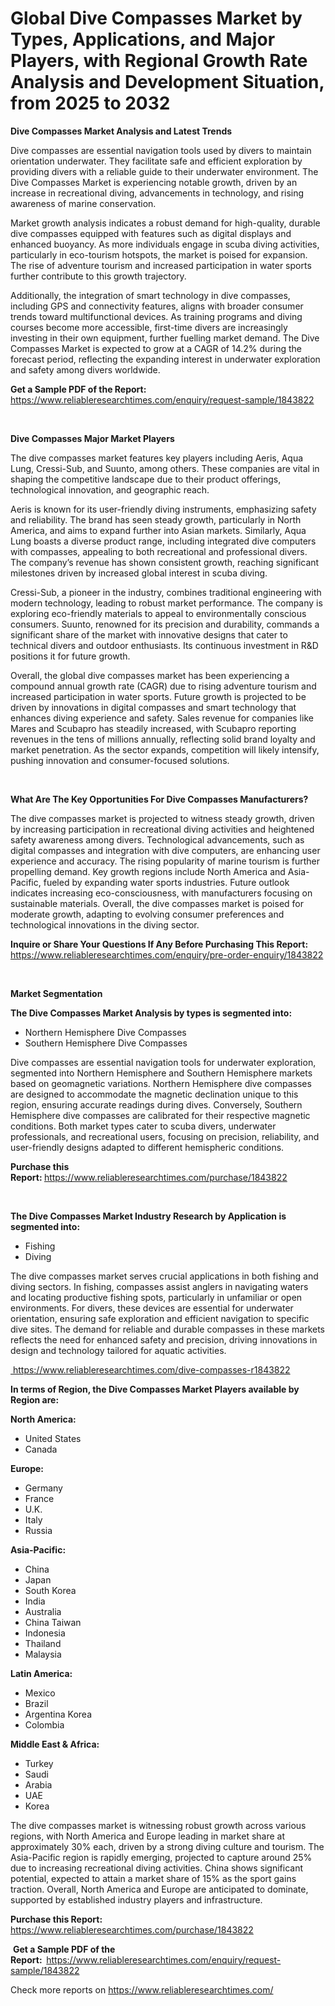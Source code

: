 <p><h1>Global Dive Compasses Market by Types, Applications, and Major Players, with Regional Growth Rate Analysis and Development Situation, from 2025 to 2032</h1></p><p><strong>Dive Compasses Market Analysis and Latest Trends</strong></p>
<p><p>Dive compasses are essential navigation tools used by divers to maintain orientation underwater. They facilitate safe and efficient exploration by providing divers with a reliable guide to their underwater environment. The Dive Compasses Market is experiencing notable growth, driven by an increase in recreational diving, advancements in technology, and rising awareness of marine conservation.</p><p>Market growth analysis indicates a robust demand for high-quality, durable dive compasses equipped with features such as digital displays and enhanced buoyancy. As more individuals engage in scuba diving activities, particularly in eco-tourism hotspots, the market is poised for expansion. The rise of adventure tourism and increased participation in water sports further contribute to this growth trajectory.</p><p>Additionally, the integration of smart technology in dive compasses, including GPS and connectivity features, aligns with broader consumer trends toward multifunctional devices. As training programs and diving courses become more accessible, first-time divers are increasingly investing in their own equipment, further fuelling market demand. The Dive Compasses Market is expected to grow at a CAGR of 14.2% during the forecast period, reflecting the expanding interest in underwater exploration and safety among divers worldwide.</p></p>
<p><strong>Get a Sample PDF of the Report:&nbsp;</strong> <a href="https://www.reliableresearchtimes.com/enquiry/request-sample/1843822?utm_campaign=2196&utm_medium=2&utm_source=Github&utm_content=ia&utm_term=04042025&utm_id=dive-compasses">https://www.reliableresearchtimes.com/enquiry/request-sample/1843822</a></p>
<p>&nbsp;</p>
<p><strong>Dive Compasses Major Market Players</strong></p>
<p><p>The dive compasses market features key players including Aeris, Aqua Lung, Cressi-Sub, and Suunto, among others. These companies are vital in shaping the competitive landscape due to their product offerings, technological innovation, and geographic reach.</p><p>Aeris is known for its user-friendly diving instruments, emphasizing safety and reliability. The brand has seen steady growth, particularly in North America, and aims to expand further into Asian markets. Similarly, Aqua Lung boasts a diverse product range, including integrated dive computers with compasses, appealing to both recreational and professional divers. The company’s revenue has shown consistent growth, reaching significant milestones driven by increased global interest in scuba diving.</p><p>Cressi-Sub, a pioneer in the industry, combines traditional engineering with modern technology, leading to robust market performance. The company is exploring eco-friendly materials to appeal to environmentally conscious consumers. Suunto, renowned for its precision and durability, commands a significant share of the market with innovative designs that cater to technical divers and outdoor enthusiasts. Its continuous investment in R&D positions it for future growth.</p><p>Overall, the global dive compasses market has been experiencing a compound annual growth rate (CAGR) due to rising adventure tourism and increased participation in water sports. Future growth is projected to be driven by innovations in digital compasses and smart technology that enhances diving experience and safety. Sales revenue for companies like Mares and Scubapro has steadily increased, with Scubapro reporting revenues in the tens of millions annually, reflecting solid brand loyalty and market penetration. As the sector expands, competition will likely intensify, pushing innovation and consumer-focused solutions.</p></p>
<p>&nbsp;</p>
<p><strong>What Are The Key Opportunities For Dive Compasses Manufacturers?</strong></p>
<p><p>The dive compasses market is projected to witness steady growth, driven by increasing participation in recreational diving activities and heightened safety awareness among divers. Technological advancements, such as digital compasses and integration with dive computers, are enhancing user experience and accuracy. The rising popularity of marine tourism is further propelling demand. Key growth regions include North America and Asia-Pacific, fueled by expanding water sports industries. Future outlook indicates increasing eco-consciousness, with manufacturers focusing on sustainable materials. Overall, the dive compasses market is poised for moderate growth, adapting to evolving consumer preferences and technological innovations in the diving sector.</p></p>
<p><strong>Inquire or Share Your Questions If Any Before Purchasing This Report:</strong> <a href="https://www.reliableresearchtimes.com/enquiry/pre-order-enquiry/1843822?utm_campaign=2196&utm_medium=2&utm_source=Github&utm_content=ia&utm_term=04042025&utm_id=dive-compasses">https://www.reliableresearchtimes.com/enquiry/pre-order-enquiry/1843822</a></p>
<p>&nbsp;</p>
<p><strong>Market Segmentation</strong></p>
<p><strong>The Dive Compasses Market Analysis by types is segmented into:</strong></p>
<p><ul><li>Northern Hemisphere Dive Compasses</li><li>Southern Hemisphere Dive Compasses</li></ul></p>
<p><p>Dive compasses are essential navigation tools for underwater exploration, segmented into Northern Hemisphere and Southern Hemisphere markets based on geomagnetic variations. Northern Hemisphere dive compasses are designed to accommodate the magnetic declination unique to this region, ensuring accurate readings during dives. Conversely, Southern Hemisphere dive compasses are calibrated for their respective magnetic conditions. Both market types cater to scuba divers, underwater professionals, and recreational users, focusing on precision, reliability, and user-friendly designs adapted to different hemispheric conditions.</p></p>
<p><strong>Purchase this Report:&nbsp;</strong><a href="https://www.reliableresearchtimes.com/purchase/1843822?utm_campaign=2196&utm_medium=2&utm_source=Github&utm_content=ia&utm_term=04042025&utm_id=dive-compasses">https://www.reliableresearchtimes.com/purchase/1843822</a></p>
<p>&nbsp;</p>
<p><strong>The Dive Compasses Market Industry Research by Application is segmented into:</strong></p>
<p><ul><li>Fishing</li><li>Diving</li></ul></p>
<p><p>The dive compasses market serves crucial applications in both fishing and diving sectors. In fishing, compasses assist anglers in navigating waters and locating productive fishing spots, particularly in unfamiliar or open environments. For divers, these devices are essential for underwater orientation, ensuring safe exploration and efficient navigation to specific dive sites. The demand for reliable and durable compasses in these markets reflects the need for enhanced safety and precision, driving innovations in design and technology tailored for aquatic activities.</p></p>
<p><a href="https://www.reliableresearchtimes.com/dive-compasses-r1843822?utm_campaign=2196&utm_medium=2&utm_source=Github&utm_content=ia&utm_term=04042025&utm_id=dive-compasses">&nbsp;https://www.reliableresearchtimes.com/dive-compasses-r1843822</a></p>
<p><strong>In terms of Region, the Dive Compasses Market Players available by Region are:</strong></p>
<p>
    <p> <strong> North America: </strong>
        <ul>
            <li>United States</li>
            <li>Canada</li>
        </ul>
        </p> 
    <p> <strong> Europe: </strong>
        <ul>
            <li>Germany</li>
            <li>France</li>
            <li>U.K.</li>
            <li>Italy</li>
            <li>Russia</li>
        </ul>
        </p> 
    <p> <strong> Asia-Pacific: </strong>
        <ul>
            <li>China</li>
            <li>Japan</li>
            <li>South Korea</li>
            <li>India</li>
            <li>Australia</li>
            <li>China Taiwan</li>
            <li>Indonesia</li>
            <li>Thailand</li>
            <li>Malaysia</li>
        </ul>
        </p> 
    <p> <strong> Latin America: </strong>
        <ul>
            <li>Mexico</li>
            <li>Brazil</li>
            <li>Argentina Korea</li>
            <li>Colombia</li>
        </ul>
        </p> 
    <p> <strong> Middle East & Africa: </strong>
        <ul>
            <li>Turkey</li>
            <li>Saudi</li>
            <li>Arabia</li>
            <li>UAE</li>
            <li>Korea</li>
        </ul>
    </p>
    </p>
<p><p>The dive compasses market is witnessing robust growth across various regions, with North America and Europe leading in market share at approximately 30% each, driven by a strong diving culture and tourism. The Asia-Pacific region is rapidly emerging, projected to capture around 25% due to increasing recreational diving activities. China shows significant potential, expected to attain a market share of 15% as the sport gains traction. Overall, North America and Europe are anticipated to dominate, supported by established industry players and infrastructure.</p></p>
<p><strong>Purchase this Report: </strong><a href="https://www.reliableresearchtimes.com/purchase/1843822?utm_campaign=2196&utm_medium=2&utm_source=Github&utm_content=ia&utm_term=04042025&utm_id=dive-compasses">https://www.reliableresearchtimes.com/purchase/1843822</a></p>
<p>&nbsp;<strong>Get a Sample PDF of the Report:&nbsp;&nbsp;</strong><a href="https://www.reliableresearchtimes.com/enquiry/request-sample/1843822?utm_campaign=2196&utm_medium=2&utm_source=Github&utm_content=ia&utm_term=04042025&utm_id=dive-compasses">https://www.reliableresearchtimes.com/enquiry/request-sample/1843822</a></p>
<p><strong></strong></p>
<p>Check more reports on <a href="https://www.reliableresearchtimes.com/?utm_campaign=2196&utm_medium=2&utm_source=Github&utm_content=ia&utm_term=04042025&utm_id=dive-compasses">https://www.reliableresearchtimes.com/</a></p>